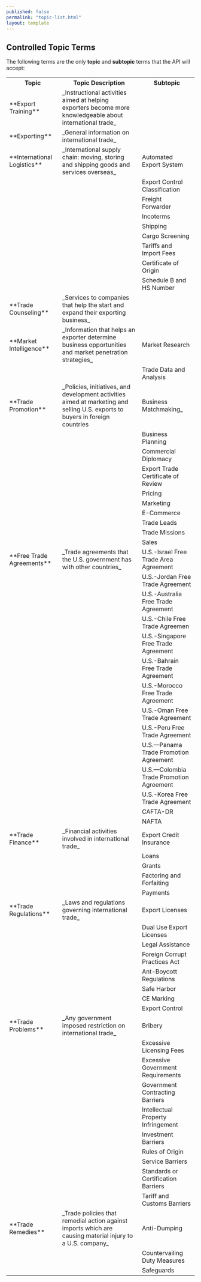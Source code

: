 ```yaml
---
published: false
permalink: "topic-list.html"
layout: template
---
```


## Controlled Topic Terms

The following terms are the only **topic** and **subtopic** terms that the API will accept:
<table border="0">
<tr>
<th>Topic</th>
<th>Topic Description</th>
<th>Subtopic</th>

</tr>

<tr>
  <td>**Export Training**</td> <td>_Instructional activities aimed at helping exporters become more knowledgeable about international trade_</td>
  <td> </td>
 </tr>
<tr>
  <td>**Exporting**</td> <td>_General information on international trade_</td>
  <td> </td>
 </tr>

<tr>
  <td>**International Logistics**</td> <td>_International supply chain: moving, storing and shipping goods and services overseas_</td> <td>Automated Export System</td>
 </tr>
 <tr>
  <td></td> <td></td> <td>Export Control Classification</td>
 </tr>
 <tr>
  <td></td> <td></td> <td>Freight Forwarder</td>
 </tr>
 <tr>
  <td></td> <td></td> <td>Incoterms</td>
 </tr>
 <tr>
  <td></td> <td></td> <td>Shipping</td>
 </tr>
 <tr>
  <td></td> <td></td> <td>Cargo Screening</td>
 </tr>
 <tr>
  <td></td> <td></td> <td>Tariffs and Import Fees</td>
 </tr>
 <tr>
  <td></td> <td></td> <td>Certificate of Origin</td>
 </tr>
 <tr>
  <td></td> <td></td> <td>Schedule B and HS Number</td>
 </tr>
<tr>
  <td>**Trade Counseling**</td> <td>_Services to companies that help the start and expand their exporting business_</td> <td></td>
 </tr>
 <tr>
  <td>**Market Intelligence**</td> <td>_Information that helps an exporter determine business opportunities and market penetration strategies_</td> <td>Market Research</td>
 </tr>
 <tr>
  <td></td> <td></td> <td>Trade Data and Analysis</td>
 </tr>
 <tr>
  <td>**Trade Promotion**</td> <td>_Policies, initiatives, and development activities aimed at marketing and selling U.S. exports to buyers in foreign countries</td> <td>Business Matchmaking_</td>
 </tr>
 <tr>
  <td></td> <td></td> <td>Business Planning</td>
 </tr>
 <tr>
  <td></td> <td></td> <td>Commercial Diplomacy</td>
 </tr>
 <tr>
  <td></td> <td></td> <td>Export Trade Certificate of Review</td>
 </tr>
 <tr>
  <td></td> <td></td> <td>Pricing</td>
 </tr>
 <tr>
  <td></td> <td></td> <td>Marketing</td>
 </tr>
 <tr>
  <td></td> <td></td> <td>E-Commerce</td>
 </tr>
 <tr>
  <td></td> <td></td> <td>Trade Leads</td>
 </tr>
 <tr>
  <td></td> <td></td> <td>Trade Missions</td>
 </tr>
 <tr>
  <td></td> <td></td> <td>Sales</td>
 </tr>
 <tr>
  <td>**Free Trade Agreements**</td> <td>_Trade agreements that the U.S. government has with other countries_</td> <td>U.S.-Israel Free Trade Area Agreement</td>
 </tr>
 <tr>
  <td></td> <td></td> <td>U.S.-Jordan Free Trade Agreement</td>
 </tr>
 <tr>
  <td></td> <td></td> <td>U.S.-Australia Free Trade Agreement</td>
 </tr>
 <tr>
  <td></td> <td></td> <td>U.S.-Chile Free Trade Agreemen</td>
 </tr>
 <tr>
  <td></td> <td></td> <td>U.S.-Singapore Free Trade Agreement</td>
 </tr>
 <tr>
  <td></td> <td></td> <td>U.S.-Bahrain Free Trade Agreement</td>
 </tr>
 <tr>
  <td></td> <td></td> <td>U.S.-Morocco Free Trade Agreement</td>
 </tr>
 <tr>
  <td></td> <td></td> <td>U.S.-Oman Free Trade Agreement</td>
 </tr>
 <tr>
  <td></td> <td></td> <td>U.S.-Peru Free Trade Agreement</td>
 </tr>
 <tr>
  <td></td> <td></td> <td>U.S.—Panama Trade Promotion Agreement</td>
 </tr>
 <tr>
  <td></td> <td></td> <td>U.S.—Colombia Trade Promotion Agreement</td>
 </tr>
 <tr>
  <td></td> <td></td> <td>U.S.-Korea Free Trade Agreement</td>
 </tr>
 <tr>
  <td></td> <td></td> <td>CAFTA-DR</td>
 </tr>
 <tr>
  <td></td> <td></td> <td>NAFTA</td>
 </tr>
 <tr>
  <td>**Trade Finance**</td> <td>_Financial activities involved in internatlonal trade_</td> <td>Export Credit Insurance</td>
 </tr>
 <tr>
  <td></td> <td></td> <td>Loans</td>
 </tr>
 <tr>
  <td></td> <td></td> <td>Grants</td>
 </tr>
 <tr>
  <td></td> <td></td> <td>Factoring and Forfaiting</td>
 </tr>
 <tr>
  <td></td> <td></td> <td>Payments</td>
 </tr>
 <tr>
  <td>**Trade Regulations**</td> <td>_Laws and regulations governing international trade_</td> <td>Export Licenses</td>
 </tr>
 <tr>
  <td></td> <td></td> <td>Dual Use Export Licenses</td>
 </tr>
 <tr>
  <td></td> <td></td> <td>Legal Assistance</td>
 </tr>
 <tr>
  <td></td> <td></td> <td>Foreign Corrupt Practices Act</td>
 </tr>
 <tr>
  <td></td> <td></td> <td>Ant-Boycott Regulations</td>
 </tr>
 <tr>
  <td></td> <td></td> <td>Safe Harbor</td>
 </tr>
 <tr>
  <td></td> <td></td> <td>CE Marking</td>
 </tr>
 <tr>
  <td></td> <td></td> <td>Export Control</td>
 </tr>
 <tr>
  <td>**Trade Problems**</td> <td>_Any government imposed restriction on international trade_</td> <td>Bribery</td>
 </tr>
 <tr>
  <td></td> <td></td> <td>Excessive Licensing Fees</td>
 </tr>
 <tr>
  <td></td> <td></td> <td>Excessive Government Requirements</td>
 </tr>
 <tr>
  <td></td> <td></td> <td>Government Contracting Barriers</td>
 </tr>
 <tr>
  <td></td> <td></td> <td>Intellectual Property Infringement</td>
 </tr>
 <tr>
  <td></td> <td></td> <td>Investment Barriers</td>
 </tr>
 <tr>
  <td></td> <td></td> <td>Rules of Origin</td>
 </tr>
 <tr>
  <td></td> <td></td> <td>Service Barriers</td>
 </tr>
 <tr>
  <td></td> <td></td> <td>Standards or Certification Barriers</td>
 </tr>
 <tr>
  <td></td> <td></td> <td>Tariff and Customs Barriers</td>
 </tr>
 <tr>
  <td>**Trade Remedies**</td> <td>_Trade policies that remedial action against imports which are causing material injury to a U.S. company_</td> <td>Anti-Dumping</td>
 </tr>
 <tr>
  <td></td> <td></td> <td>Countervailing Duty Measures</td>
 </tr>
 <tr>
  <td></td> <td></td> <td>Safeguards</td>
 </tr> 
 
 </table>